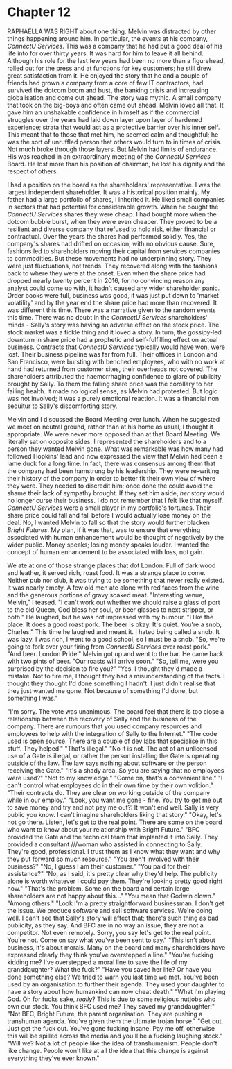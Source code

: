 
# Chapter 12 

<span class="firstLetter">R</span>APHAELLA WAS RIGHT about one thing. Melvin was distracted by other things happening around him. In particular, the events at his company, *ConnectU Services*. This was a company that he had put a good deal of his life into for over thirty years. It was hard for him to leave it all behind. Although his role for the last few years had been no more than a figurehead, rolled out for the press and at functions for key customers; he still drew great satisfaction from it. He enjoyed the story that he and a couple of friends had grown a company from a core of few IT contractors, had survived the dotcom boom and bust, the banking crisis and increasing globalisation and come out ahead. The story was mythic. A small company that took on the big-boys and often came out ahead. Melvin loved all that. It gave him an unshakable confidence in himself as if the commercial struggles over the years had laid down layer upon layer of hardened experience; strata that would act as a protective barrier over his inner self. This meant that to those that met him, he seemed calm and thoughtful; he was the sort of unruffled person that others would turn to in times of crisis. Not much broke through those layers. But Melvin had limits of endurance. His was reached in an extraordinary meeting of the *ConnectU Services* Board. He lost more than his position of chairman, he lost his dignity and the respect of others.

I had a position on the board as the shareholders' representative. I was the largest independent shareholder. It was a historical position mainly. My father had a large portfolio of shares, I inherited it. He liked small companies in sectors that had potential for considerable growth. When he bought the *ConnectU Services* shares they were cheap. I had bought more when the dotcom bubble burst, when they were even cheaper. They proved to be a resilient and diverse company that refused to hold risk, either financial or contractual. Over the years the shares had performed solidly. Yes, the company's shares had drifted on occasion, with no obvious cause. Sure, fashions led to shareholders moving their capital from services companies to commodities. But these movements had no underpinning story. They were just fluctuations, not trends. They recovered along with the fashions back to where they were at the onset. Even when the share price had dropped nearly twenty percent in 2016, for no convincing reason any analyst could come up with, it hadn't caused any wider shareholder panic. Order books were full, business was good, it was just put down to 'market volatility' and by the year end the share price had more than recovered. It was different this time. There was a narrative given to the random events this time. There was no doubt in the *ConnectU Services* shareholders' minds - Sally's story was having an adverse effect on the stock price. The stock market was a fickle thing and it loved a story. In turn, the gossipy-led downturn in share price had a prophetic and self-fulfilling effect on actual business. Contracts that *ConnectU Services* typically would have won, were lost. Their business pipeline was far from full. Their offices in London and San Francisco, were bursting with benched employees, who with no work at hand had returned from customer sites, their overheads not covered. The shareholders attributed the haemorrhaging confidence to glare of publicity brought by Sally. To them the falling share price was the corollary to her failing health. It made no logical sense, as Melvin had protested. But logic was not involved; it was a purely emotional reaction. It was a financial non sequitur to Sally's discomforting story.

Melvin and I discussed the Board Meeting over lunch. When he suggested we meet on neutral ground, rather than at his home as usual, I thought it appropriate. We were never more opposed than at that Board Meeting. We literally sat on opposite sides. I represented the shareholders and to a person they wanted Melvin gone. What was remarkable was how many had followed Hopkins' lead and now expressed the view that Melvin had been a lame duck for a long time. In fact, there was consensus among them that the company had been hamstrung by his leadership. They were re-writing their history of the company in order to better fit their own view of where they were. They needed to discredit him; once done the could avoid the shame their lack of sympathy brought. If they set him aside, *her* story would no longer curse their business.
    I do not remember that I felt like that myself. *ConnectU Services* were a small player in my portfolio's fortunes. Their share price could fall and fall before I would actually lose money on the deal. No, I wanted Melvin to fall so that the story would further blacken *Bright Futures*. My plan, if it was that, was to ensure that everything associated with human enhancement would be thought of negatively by the wider public. Money speaks; losing money speaks louder. I wanted the concept of human enhancement to be associated with loss, not gain.

We ate at one of those strange places that dot London. Full of dark wood and leather, it served rich, roast food. It was a strange place to come. Neither pub nor club, it was trying to be something that never really existed. It was nearly empty. A few old men ate alone with red faces from the wine and the generous portions of gravy soaked meat. 
    "Interesting venue, Melvin," I teased. "I can't work out whether we should raise a glass of port to the old Queen, God bless her soul, or beer glasses to next stripper, or both." He laughed, but he was not impressed with my humour.
    "I like the place. It does a good roast pork. The beer is okay. It's quiet. You're a snob, Charles." This time he laughed and meant it. I hated being called a snob. It was lazy. I was rich, I went to a good school, so I must be a snob.
    "So, we're going to fork over your firing from *ConnectU Services* over roast pork."
    "And beer. London Pride." Melvin got up and went to the bar. He came back with two pints of beer. "Our roasts will arrive soon."
    "So, tell me, were you surprised by the decision to fire you?"
    "Yes. I thought they'd made a mistake. Not to fire me, I thought they had a misunderstanding of the facts. I thought they thought I'd done something I hadn't. I just didn't realise that they just wanted me gone. Not because of something I'd done, but something I was."

"I'm sorry. The vote was unanimous. The board feel that there is too close a relationship between the recovery of Sally and the business of the company. There are rumours that you used company resources and employees to help with the integration of Sally to the Internet."
"The code used is open source. There are a couple of dev labs that specialise in this stuff. They helped."
"That's illegal."
"No it is not. The act of an unlicensed use of a Gate is illegal, or rather the person installing the Gate is operating outside of the law. The law says nothing about software or the person receiving the Gate."
"It's a shady area. So you are saying that no employees were used?"
"Not to my knowledge."
"Come on, that's a convenient line."
"I can't control what employees do in their own time by their own volition."
"Their contracts do. They are clear on working outside of the company while in our employ."
"Look, you want me gone - fine. You try to get me out to save money and try and not pay me out?¦ It won't end well. Sally is very public you know. I can't imagine shareholders liking that story."
"Okay, let's not go there. Listen, let's get to the real point. There are some on the board who want to know about your relationship with Bright Future."
"BFC provided the Gate and the technical team that implanted it into Sally. They provided a consultant ///woman who assisted in connecting to Sally. They're good, professional. I trust them as I know what they want and why they put forward so much resource."
"You aren't involved with their business?"
"No, I guess I am their customer."
"You paid for their assistance?"
"No, as I said, it's pretty clear why they'd help. The publicity alone is worth whatever I could pay them. They're looking pretty good right now."
"That's the problem. Some on the board and certain large shareholders are not happy about this..."
"You mean that Godwin clown."
"Among others."
"Look I'm a pretty straightforward businessman. I don't get the issue. We produce software and sell software services. We're doing well. I can't see that Sally's story will affect that; there's such thing as bad publicity, as they say. And BFC are in no way an issue, they are not a competitor. Not even remotely. Sorry, you say let's get to the real point. You're not. Come on say what you've been sent to say."
"This isn't about business, it's about morals. Many on the board and many shareholders have expressed clearly they think you've overstepped a line."
"You're fucking kidding me? I've overstepped a moral line to save the life of my granddaughter? What the fuck?"
"Have you saved her life? Or have you done something else? We tried to warn you last time we met. You've been used by an organisation to further their agenda. They used your daughter to have a story about how humankind can now cheat death."
"What I'm playing God. Oh for fucks sake, *really*? This is due to some religious nutjobs who own our stock. You think BFC used me? They saved my granddaughter!"
"Not BFC, Bright Future, the parent organisation. They are pushing a transhuman agenda. You've given them the ultimate trojan horse."
"Get out. Just get the fuck out. You've gone fucking insane. Pay me off, otherwise this will be spilled across the media and you'll be a fucking laughing stock."
"Will we? Not a lot of people like the idea of transhumanism. People don't like change. People won't like at all the idea that this change is against everything they've ever known."

